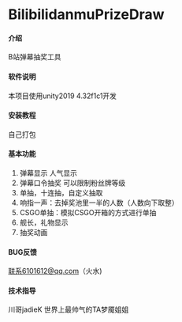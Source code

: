 # BilibilidanmuPrizeDraw

#### 介绍
B站弹幕抽奖工具

#### 软件说明
本项目使用unity2019 4.32f1c1开发


#### 安装教程

自己打包

#### 基本功能

1.  弹幕显示 人气显示
2.  弹幕口令抽奖 可以限制粉丝牌等级
3.  单抽，十连抽，自定义抽取
4.  响指一声：去掉奖池里一半的人数（人数向下取整）
5.  CSGO单抽：模拟CSGO开箱的方式进行单抽
6.  舰长，礼物显示
7.  抽奖动画

#### BUG反馈

联系6101612@qq.com（火水)

#### 技术指导

川哥jadieK 世界上最帅气的TA梦魇姐姐